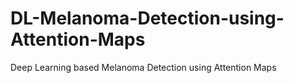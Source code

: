 # DL-Melanoma-Detection-using-Attention-Maps
Deep Learning based Melanoma Detection using Attention Maps
